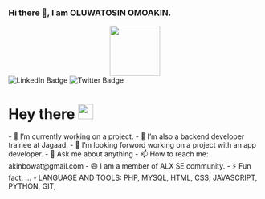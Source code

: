 ### Hi there 👋, I am OLUWATOSIN OMOAKIN.

<div id="header" align="center">
  <img src="https://media.giphy.com/media/BNbm4jKFVC31dYUaoh/giphy.gif" width="100"/>
</div>

<div id="badges">
    <img src="https://img.shields.io/badge/LinkedIn-blue?style=for-the-badge&logo=linkedin&logoColor=white" alt="LinkedIn Badge"/>
    <img src="https://img.shields.io/badge/Twitter-blue?style=for-the-badge&logo=twitter&logoColor=white" alt="Twitter Badge"/>
</div>

<div id="badges">
    <img src="https://komarev.com/ghpvc/?username=Oluwatos94&style=flat-square&color=blue" alt=""/>
</div>

<h1>
  Hey there
  <img src="https://media.giphy.com/media/hvRJCLFzcasrR4ia7z/giphy.gif" width="30px"/>
</h1>



<!-- **Oluwatos94/Oluwatos94** is a ✨ _special_ ✨ repository because its `README.md` (this file) appears on your GitHub profile.

Here are some ideas to get you started:-->
<div>
- 🔭 I’m currently working on a project.
- 🌱 I’m also a backend developer trainee at Jagaad.
- 👯 I’m looking forword working on a project with an app developer.
- 💬 Ask me about anything 
- 📫 How to reach me: akinbowat@gmail.com
- 😄 I am a member of ALX SE community.
- ⚡ Fun fact: ...
- LANGUAGE AND TOOLS: PHP, MYSQL, HTML, CSS, JAVASCRIPT, PYTHON, GIT, 
</div>
